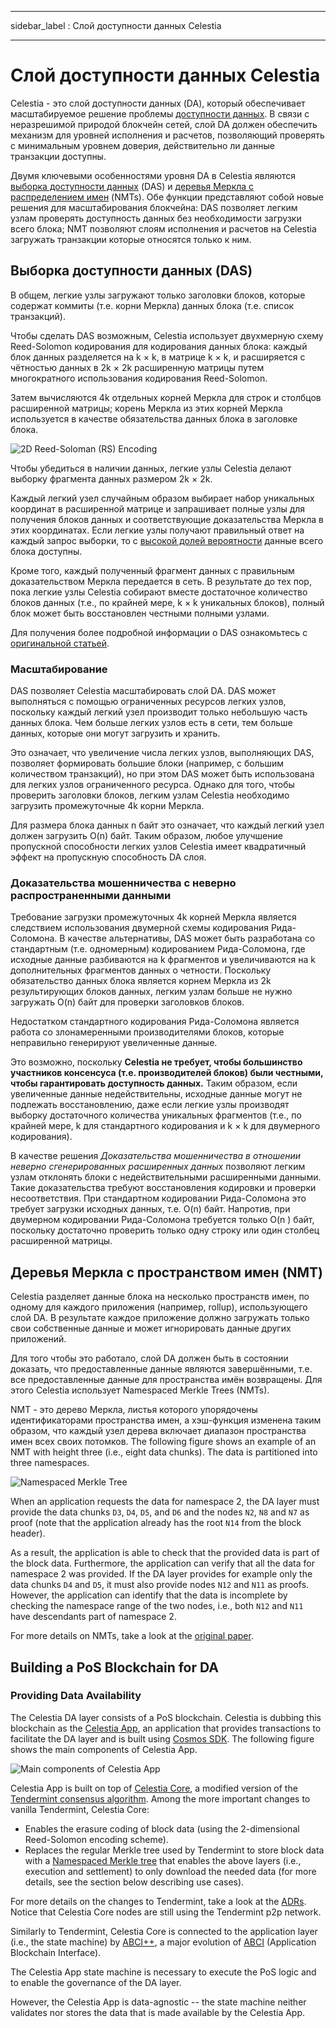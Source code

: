 - - -
sidebar_label : Слой доступности данных Celestia
- - -

# Слой доступности данных Celestia

Celestia - это слой доступности данных (DA), который обеспечивает масштабируемое решение проблемы [ доступности данных](https://coinmarketcap.com/alexandria/article/what-is-data-availability). В связи с неразрешимой природой блокчейн сетей, слой DA должен обеспечить механизм для уровней исполнения и расчетов, позволяющий проверять с минимальным уровнем доверия, действительно ли данные транзакции доступны.

Двумя ключевыми особенностями уровня DA в Celestia являются [выборка доступности данных](https://blog.celestia.org/celestia-mvp-release-data-availability-sampling-light-clients/) (DAS) и [ деревья Меркла с распределением имен](https://github.com/celestiaorg/nmt) (NMTs). Обе функции представляют собой новые решения для масштабирования блокчейна: DAS позволяет легким узлам проверять доступность данных без необходимости загрузки всего блока; NMT позволяют слоям исполнения и расчетов на Celestia загружать транзакции которые относятся только к ним.

## Выборка доступности данных (DAS)

В общем, легкие узлы загружают только заголовки блоков, которые содержат коммиты (т.е. корни Меркла) данных блока (т.е. список транзакций).

Чтобы сделать DAS возможным, Celestia использует двухмерную схему Reed-Solomon кодирования для кодирования данных блока: каждый блок данных разделяется на k × k, в матрице k × k, и расширяется с чётностью данных в 2k × 2k расширенную матрицы путем многократного использования кодирования Reed-Solomon.

Затем вычисляются 4k отдельных корней Меркла для строк и столбцов расширенной матрицы; корень Меркла из этих корней Меркла используется в качестве обязательства данных блока в заголовке блока.

![2D Reed-Soloman (RS) Encoding](/img/concepts/reed-solomon-encoding.png)

Чтобы убедиться в наличии данных, легкие узлы Celestia делают выборку фрагмента данных размером 2k × 2k.

Каждый легкий узел случайным образом выбирает набор уникальных координат в расширенной матрице и запрашивает полные узлы для получения блоков данных и соответствующие доказательства Меркла в этих координатах. Если легкие узлы получают правильный ответ на каждый запрос выборки, то с [высокой долей вероятности](https://github.com/celestiaorg/celestia-node/issues/805#issuecomment-1150081075) данные всего блока доступны.

Кроме того, каждый полученный фрагмент данных с правильным доказательством Меркла передается в сеть. В результате до тех пор, пока легкие узлы Celestia собирают вместе достаточное количество блоков данных (т.е., по крайней мере, k × k уникальных блоков), полный блок может быть восстановлен честными полными узлами.

Для получения более подробной информации о DAS ознакомьтесь с [оригинальной статьей](https://arxiv.org/abs/1809.09044).

### Масштабирование

DAS позволяет Celestia масштабировать слой DA. DAS может выполняться с помощью ограниченных ресурсов легких узлов, поскольку каждый легкий узел производит только небольшую часть данных блока. Чем больше легких узлов есть в сети, тем больше данных, которые они могут загрузить и хранить.

Это означает, что увеличение числа легких узлов, выполняющих DAS, позволяет формировать большие блоки (например, с большим количеством транзакций), но при этом DAS может быть использована для легких узлов ограниченного ресурса. Однако для того, чтобы проверить заголовки блоков, легким узлам Celestia необходимо загрузить промежуточные 4k корни Меркла.

Для размера блока данных n байт это означает, что каждый легкий узел должен загрузить O(n) байт. Таким образом, любое улучшение пропускной способности легких узлов Celestia имеет квадратичный эффект на пропускную способность DA слоя.

### Доказательства мошенничества с неверно распространенными данными

Требование загрузки промежуточных 4k корней Меркла является следствием использования двумерной схемы кодирования Рида-Соломона. В качестве альтернативы, DAS может быть разработана со стандартным (т.е. одномерным) кодированием Рида-Соломона, где исходные данные разбиваются на k фрагментов и увеличиваются на k дополнительных фрагментов данных о четности. Поскольку обязательство данных блока является корнем Меркла из 2k результирующих блоков данных, легким узлам больше не нужно загружать O(n) байт для проверки заголовков блоков.

Недостатком стандартного кодирования Рида-Соломона является работа со злонамеренными производителями блоков, которые неправильно генерируют увеличенные данные.

Это возможно, поскольку __Celestia не требует, чтобы большинство участников консенсуса (т.е. производителей блоков) были честными, чтобы гарантировать доступность данных.__ Таким образом, если увеличенные данные недействительны, исходные данные могут не подлежать восстановлению, даже если легкие узлы производят выборку достаточного количества уникальных фрагментов (т.е., по крайней мере, k для стандартного кодирования и k × k для двумерного кодирования).

В качестве решения _Доказательства мошенничества в отношении неверно сгенерированных расширенных данных_ позволяют легким узлам отклонять блоки с недействительными расширенными данными. Такие доказательства требуют восстановления кодировки и проверки несоответствия. При стандартном кодировании Рида-Соломона это требует загрузки исходных данных, т.е. O(n) байт. Напротив, при двумерном кодировании Рида-Соломона требуется только O(n ) байт, поскольку достаточно проверить только одну строку или один столбец расширенной матрицы.

## Деревья Меркла с пространством имен (NMT)

Celestia разделяет данные блока на несколько пространств имен, по одному для каждого приложения (например, rollup), использующего слой DA. В результате каждое приложение должно загружать только свои собственные данные и может игнорировать данные других приложений.

Для того чтобы это работало, слой DA должен быть в состоянии доказать, что предоставленные данные являются завершёнными, т.е. все предоставленные данные для пространства имён возвращены. Для этого Celestia использует Namespaced Merkle Trees (NMTs).

NMT - это дерево Меркла, листья которого упорядочены идентификаторами пространства имен, а хэш-функция изменена таким образом, что каждый узел дерева включает диапазон пространства имен всех своих потомков. The following figure shows an example of an NMT with height three (i.e., eight data chunks). The data is partitioned into three namespaces.

![Namespaced Merkle Tree](/img/concepts/nmt.png)

When an application requests the data for namespace 2, the DA layer must provide the data chunks `D3`, `D4`, `D5`, and `D6` and the nodes `N2`, `N8` and `N7` as proof (note that the application already has the root `N14` from the block header).

As a result, the application is able to check that the provided data is part of the block data. Furthermore, the application can verify that all the data for namespace 2 was provided. If the DA layer provides for example only the data chunks `D4` and `D5`, it must also provide nodes `N12` and `N11` as proofs. However, the application can identify that the data is incomplete by checking the namespace range of the two nodes, i.e., both `N12` and `N11` have descendants part of namespace 2.

For more details on NMTs, take a look at the [original paper](https://arxiv.org/abs/1905.09274).

## Building a PoS Blockchain for DA

### Providing Data Availability

The Celestia DA layer consists of a PoS blockchain. Celestia is dubbing this blockchain as the [Celestia App](https://github.com/celestiaorg/celestia-app), an application that provides transactions to facilitate the DA layer and is built using [Cosmos SDK](https://docs.cosmos.network/v0.44/). The following figure shows the main components of Celestia App.

![Main components of Celestia App](/img/concepts/celestia-app.png)

Celestia App is built on top of [Celestia Core](https://github.com/celestiaorg/celestia-core), a modified version of the [Tendermint consensus algorithm](https://arxiv.org/abs/1807.04938). Among the more important changes to vanilla Tendermint, Celestia Core:

- Enables the erasure coding of block data (using the 2-dimensional Reed-Solomon encoding scheme).
- Replaces the regular Merkle tree used by Tendermint to store block data with a [Namespaced Merkle tree](https://github.com/celestiaorg/nmt) that enables the above layers (i.e., execution and settlement) to only download the needed data (for more details, see the section below describing use cases).

For more details on the changes to Tendermint, take a look at the [ADRs](https://github.com/celestiaorg/celestia-core/tree/v0.34.x-celestia/docs/celestia-architecture). Notice that Celestia Core nodes are still using the Tendermint p2p network.

Similarly to Tendermint, Celestia Core is connected to the application layer (i.e., the state machine) by [ABCI++](https://github.com/tendermint/tendermint/tree/master/spec/abci%2B%2B), a major evolution of [ABCI](https://github.com/tendermint/tendermint/tree/master/spec/abci) (Application Blockchain Interface).

The Celestia App state machine is necessary to execute the PoS logic and to enable the governance of the DA layer.

However, the Celestia App is data-agnostic -- the state machine neither validates nor stores the data that is made available by the Celestia App.
